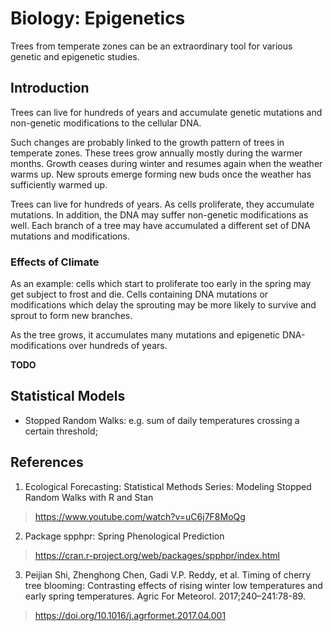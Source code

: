 
# Biology: Epigenetics

Trees from temperate zones can be an extraordinary tool for various genetic and epigenetic studies.


## Introduction

Trees can live for hundreds of years and accumulate genetic mutations and non-genetic modifications to the cellular DNA.

Such changes are probably linked to the growth pattern of trees in temperate zones. These trees grow annually mostly during the warmer months. Growth ceases during winter and resumes again when the weather warms up. New sprouts emerge forming new buds once the weather has sufficiently warmed up.

Trees can live for hundreds of years. As cells proliferate, they accumulate mutations. In addition, the DNA may suffer non-genetic modifications as well. Each branch of a tree may have accumulated a different set of DNA mutations and modifications.

### Effects of Climate

As an example: cells which start to proliferate too early in the spring may get subject to frost and die. Cells containing DNA mutations or modifications which delay the sprouting may be more likely to survive and sprout to form new branches.

As the tree grows, it accumulates many mutations and epigenetic DNA-modifications over hundreds of years.

**TODO**


## Statistical Models

- Stopped Random Walks: e.g. sum of daily temperatures crossing a certain threshold;


## References

1. Ecological Forecasting: Statistical Methods Series: Modeling Stopped Random Walks with R and Stan
> https://www.youtube.com/watch?v=uC6j7F8MoQg

2. Package spphpr: Spring Phenological Prediction
> https://cran.r-project.org/web/packages/spphpr/index.html

3. Peijian Shi, Zhenghong Chen, Gadi V.P. Reddy, et al. Timing of cherry tree blooming: Contrasting effects of rising winter low temperatures and early spring temperatures. Agric For Meteorol. 2017;240–241:78-89.
> https://doi.org/10.1016/j.agrformet.2017.04.001

